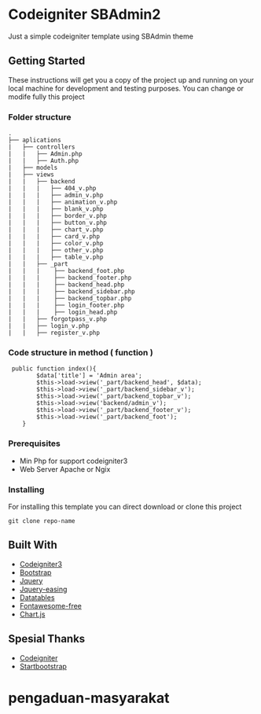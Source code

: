 # Codeigniter SBAdmin2

Just a simple codeigniter template using SBAdmin theme

## Getting Started

These instructions will get you a copy of the project up and running on your local machine for development and testing purposes. You can change or modife fully this project 


### Folder structure

    .
    ├── aplications                   
    |   ├── controllers                
    |   |   ├── Admin.php
    |   |   ├── Auth.php
    |   ├── models
    |   ├── views
    |   |   ├── backend
    |   |   |   ├── 404_v.php
    |   |   |   ├── admin_v.php
    |   |   |   ├── animation_v.php
    |   |   |   ├── blank_v.php
    |   |   |   ├── border_v.php
    |   |   |   ├── button_v.php
    |   |   |   ├── chart_v.php
    |   |   |   ├── card_v.php
    |   |   |   ├── color_v.php
    |   |   |   ├── other_v.php
    |   |   |   ├── table_v.php
    |   |   ├── _part
    |   |   |    ├── backend_foot.php
    |   |   |    ├── backend_footer.php
    |   |   |    ├── backend_head.php
    |   |   |    ├── backend_sidebar.php
    |   |   |    ├── backend_topbar.php
    |   |   |    ├── login_footer.php
    |   |   |    ├── login_head.php
    |   |   ├── forgotpass_v.php
    |   |   ├── login_v.php
    |   |   ├── register_v.php


### Code structure in method ( function )

```
 public function index(){
        $data['title'] = 'Admin area';
        $this->load->view('_part/backend_head', $data);
        $this->load->view('_part/backend_sidebar_v');
        $this->load->view('_part/backend_topbar_v');
        $this->load->view('backend/admin_v');
        $this->load->view('_part/backend_footer_v');
        $this->load->view('_part/backend_foot');
    }
```


### Prerequisites

* Min Php for support codeigniter3
* Web Server Apache or Ngix

### Installing

For installing this template you can direct download or clone this project

```
git clone repo-name
```

## Built With

* [Codeigniter3](https://www.codeigniter.com/)
* [Bootstrap](https://getbootstrap.com/)
* [Jquery](https://jquery.com/)
* [Jquery-easing](http://gsgd.co.uk/sandbox/jquery/easing/) 
* [Datatables](https://datatables.net/) 
* [Fontawesome-free](https://fontawesome.com/) 
* [Chart.js](https://www.chartjs.org/) 

## Spesial Thanks
* [Codeigniter](https://www.codeigniter.com)
* [Startbootstrap](https://startbootstrap.com/)


# pengaduan-masyarakat
